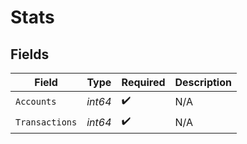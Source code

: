 # Stats


## Fields

| Field              | Type               | Required           | Description        |
| ------------------ | ------------------ | ------------------ | ------------------ |
| `Accounts`         | *int64*            | :heavy_check_mark: | N/A                |
| `Transactions`     | *int64*            | :heavy_check_mark: | N/A                |